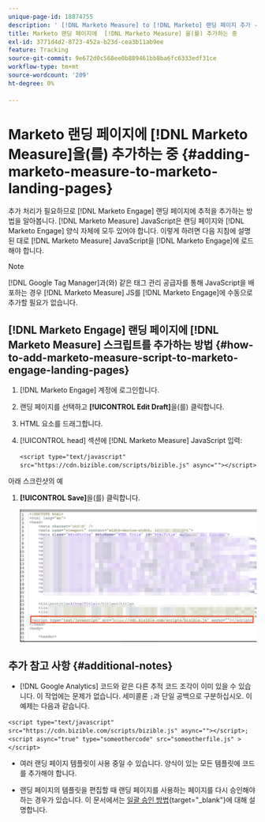 ```yaml
---
unique-page-id: 18874755
description: ' [!DNL Marketo Measure] to [!DNL Marketo] 랜딩 페이지 추가 - [!DNL Marketo Measure]'
title: Marketo 랜딩 페이지에  [!DNL Marketo Measure] 을(를) 추가하는 중
exl-id: 3771d4d2-8723-452a-b23d-cea3b11ab9ee
feature: Tracking
source-git-commit: 9e672d0c568ee0b889461bb8ba6fc6333edf31ce
workflow-type: tm+mt
source-wordcount: '209'
ht-degree: 0%

---
```


# Marketo 랜딩 페이지에 [!DNL Marketo Measure]을(를) 추가하는 중 {#adding-marketo-measure-to-marketo-landing-pages}

추가 처리가 필요하므로 [!DNL Marketo Engage] 랜딩 페이지에 추적을 추가하는 방법을 알아봅니다. [!DNL Marketo Measure] JavaScript은 랜딩 페이지와 [!DNL Marketo Engage] 양식 자체에 모두 있어야 합니다. 이렇게 하려면 다음 지침에 설명된 대로 [!DNL Marketo Measure] JavaScript을 [!DNL Marketo Engage]에 로드해야 합니다.

>[!NOTE]
>
>[!DNL Google Tag Manager]과(와) 같은 태그 관리 공급자를 통해 JavaScript을 배포하는 경우 [!DNL Marketo Measure] JS를 [!DNL Marketo Engage]에 수동으로 추가할 필요가 없습니다.

## [!DNL Marketo Engage] 랜딩 페이지에 [!DNL Marketo Measure] 스크립트를 추가하는 방법 {#how-to-add-marketo-measure-script-to-marketo-engage-landing-pages}

1. [!DNL Marketo Engage] 계정에 로그인합니다.
1. 랜딩 페이지를 선택하고 **[!UICONTROL Edit Draft]**&#x200B;을(를) 클릭합니다.
1. HTML 요소를 드래그합니다.
1. [!UICONTROL head] 섹션에 [!DNL Marketo Measure] JavaScript 입력:

   `<script type="text/javascript" src="https://cdn.bizible.com/scripts/bizible.js" async=""></script>`

아래 스크린샷의 예

1. **[!UICONTROL Save]**&#x200B;을(를) 클릭합니다.

   ![](assets/adding-bizible-to-marketo-landing-pages-1.png)

## 추가 참고 사항 {#additional-notes}

* [!DNL Google Analytics] 코드와 같은 다른 추적 코드 조각이 이미 있을 수 있습니다. 이 작업에는 문제가 없습니다. 세미콜론 `;`과 단일 공백으로 구분하십시오. 이 예제는 다음과 같습니다.

`<script type="text/javascript" src="https://cdn.bizible.com/scripts/bizible.js" async=""></script>; <script async="true" type="someothercode" src="someotherfile.js" ></script>`

* 여러 랜딩 페이지 템플릿이 사용 중일 수 있습니다. 양식이 있는 모든 템플릿에 코드를 추가해야 합니다.

* 랜딩 페이지의 템플릿을 편집할 때 랜딩 페이지를 사용하는 페이지를 다시 승인해야 하는 경우가 있습니다. 이 문서에서는 [일괄 승인 방법](https://experienceleague.adobe.com/docs/marketo/using/product-docs/demand-generation/landing-pages/landing-page-actions/approve-multiple-landing-pages-at-once.html){target="_blank"}에 대해 설명합니다.
